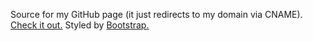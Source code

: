 Source for my GitHub page (it just redirects to my domain via CNAME).
[Check it out.](http://thejnich.github.io/)
Styled by [Bootstrap.](http://twitter.github.io/bootstrap/)
